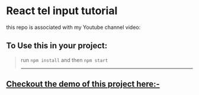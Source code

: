 # React tel input tutorial 
this repo is associated with my Youtube channel video:


## To Use this in your project:
> run `npm install` and then `npm start` <hr>

## [Checkout the demo of this project here:-](https://codesandbox.io/s/rahul-ahire-react-tutorial-for-intl-tel-input-218zb)